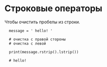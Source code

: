 # Строковые операторы

Чтобы очистить пробелы из строки.

```code 
  message = ' hello! '
  
  # очистка с правой стороны
  # очистка с левой
  
  print(message.rstrip().lstrip())
  
  # hello!


```
